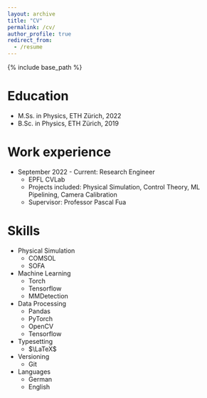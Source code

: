 ```yaml
---
layout: archive
title: "CV"
permalink: /cv/
author_profile: true
redirect_from:
  - /resume
---
```


{% include base_path %}

Education
======
* M.Ss. in Physics, ETH Zürich, 2022
* B.Sc. in Physics, ETH Zürich, 2019

Work experience
======
* September 2022 - Current: Research Engineer
  * EPFL CVLab
  * Projects included: Physical Simulation, Control Theory, ML Pipelining, Camera Calibration
  * Supervisor: Professor Pascal Fua


Skills
======
* Physical Simulation
  * COMSOL
  * SOFA
* Machine Learning
  * Torch
  * Tensorflow
  * MMDetection
* Data Processing
  * Pandas
  * PyTorch
  * OpenCV
  * Tensorflow
* Typesetting
  * $\LaTeX$
* Versioning
  * Git
* Languages
  * German
  * English


<!-- Publications
======
  <ul>{% for post in site.publications reversed %}
    {% include archive-single-cv.html %}
  {% endfor %}</ul>
  
Talks
======
  <ul>{% for post in site.talks reversed %}
    {% include archive-single-talk-cv.html  %}
  {% endfor %}</ul>
  
Teaching
======
  <ul>{% for post in site.teaching reversed %}
    {% include archive-single-cv.html %}
  {% endfor %}</ul>
  
Service and leadership
======
* Currently signed in to 43 different slack teams -->
